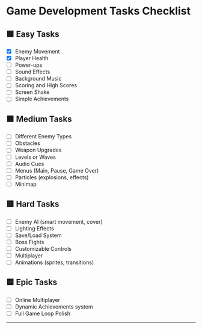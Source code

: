 # Game Development Tasks Checklist

## 🟩 Easy Tasks
- [x] Enemy Movement
- [x] Player Health
- [ ] Power-ups
- [ ] Sound Effects
- [ ] Background Music
- [ ] Scoring and High Scores
- [ ] Screen Shake
- [ ] Simple Achievements

## 🟧 Medium Tasks
- [ ] Different Enemy Types
- [ ] Obstacles
- [ ] Weapon Upgrades
- [ ] Levels or Waves
- [ ] Audio Cues
- [ ] Menus (Main, Pause, Game Over)
- [ ] Particles (explosions, effects)
- [ ] Minimap

## 🟥 Hard Tasks
- [ ] Enemy AI (smart movement, cover)
- [ ] Lighting Effects
- [ ] Save/Load System
- [ ] Boss Fights
- [ ] Customizable Controls
- [ ] Multiplayer
- [ ] Animations (sprites, transitions)

## 🟦 Epic Tasks
- [ ] Online Multiplayer
- [ ] Dynamic Achievements system
- [ ] Full Game Loop Polish

---

